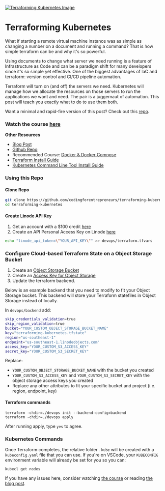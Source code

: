 [![Terraforming Kubernetes Image](https://static.codingforentrepreneurs.com/media/courses/terraforming-kubernetes-on-linode/5d16a50c-a2f3-40e5-8906-eb375d696d81.jpg)](https://www.codingforentrepreneurs.com/courses/terraforming-kubernetes-on-linode/)
# Terraforming Kubernetes
What if starting a remote virtual machine instance was as simple as changing a number on a document and running a command? That is how simple terraform can be and why it's so powerful.

Using documents to change what server we need running is a feature of Infrastructure as Code and can be a paradigm shift for many developers since it's so simple yet effective. One of the biggest advantages of IaC and terraform: version control and CI/CD pipeline automation.

Terraform will turn on (and off) the servers we need. Kubernetes will manage how we allocate the resources on those servers to run the applications we want and need. The pair is a juggernaut of automation. This post will teach you exactly what to do to use them both.

Want a minimal and rapid-fire version of this post? Check out this [repo](https://github.com/codingforentrepreneurs/terraforming-kubernetes-rapid).

### Watch the course [here](https://www.codingforentrepreneurs.com/courses/terraforming-kubernetes-on-linode/)


__Other Resources__
- [Blog Post](https://www.codingforentrepreneurs.com/blog/terraforming-kubernetes-on-linode/)
- [Github Repo](https://github.com/codingforentrepreneurs/terraforming-kubernetes)
- Recommended Course: [Docker & Docker Compose](https://www.codingforentrepreneurs.com/courses/docker-and-docker-compose/)
- [Terraform Install Guide](https://developer.hashicorp.com/terraform/downloads)
- [Kubernetes Command Line Tool Install Guide](https://kubernetes.io/docs/tasks/tools/)



### Using this Repo

#### Clone Repo
```bash
git clone https://github.com/codingforentrepreneurs/terraforming-kubernetes
cd terraforming-kubernetes
```

#### Create Linode API Key
1. Get an account with a $100 credit [here](https://www.linode.com/cfe)
2. Create an API Personal Access Key on Linode [here](https://cloud.linode.com/profile/tokens)

```bash
echo "linode_api_token=\"YOUR_API_KEY\"" >> devops/terraform.tfvars
```

### Configure Cloud-based Terraform State on a Object Storage Bucket

1. Create an [Object Storage Bucket](https://cloud.linode.com/object-storage/buckets)
2. Create an [Access Key for Object Storage](https://cloud.linode.com/object-storage/access-keys)
3. Update the terraform backend.

Below is an example backend that you need to modify to fit your Object Storage bucket. This backend will store your Terraform statefiles in Object Storage instead of locally.

In `devops/backend` add:
```bash
skip_credentials_validation=true
skip_region_validation=true
bucket="YOUR_CUSTOM_OBJECT_STORAGE_BUCKET_NAME"
key="terraforming-kubernetes.tfstate"
region="us-southeast-1"
endpoint="us-southeast-1.linodeobjects.com"
access_key="YOUR_CUSTOM_S3_ACCESS_KEY"
secret_key="YOUR_CUSTOM_S3_SECRET_KEY"
```
Replace:
- `YOUR_CUSTOM_OBJECT_STORAGE_BUCKET_NAME` with the bucket you created
- `YOUR_CUSTOM_S3_ACCESS_KEY` and `YOUR_CUSTOM_S3_SECRET_KEY` with the object storage access keys you created
- Replace any other attributes to fit your specific bucket and project (i.e. region, endpoint, key)

#### Terraform commands

```
terraform -chdir=./devops init --backend-config=backend
terraform -chdir=./devops apply
```
After running apply, type `yes` to agree.

### Kubernetes Commands
Once Terraform completes, the relative folder `.kube` will be created with a `kubeconfig.yaml` file that you can use. If you're on VSCode, your `KUBECONFIG` environment variable will already be set for you so you can:

```
kubecl get nodes
```
If you have any issues here, consider watching [the course](https://www.codingforentrepreneurs.com/courses/terraforming-kubernetes-on-linode/) or reading [the blog post](https://www.codingforentrepreneurs.com/blog/terraforming-kubernetes-on-linode/).
